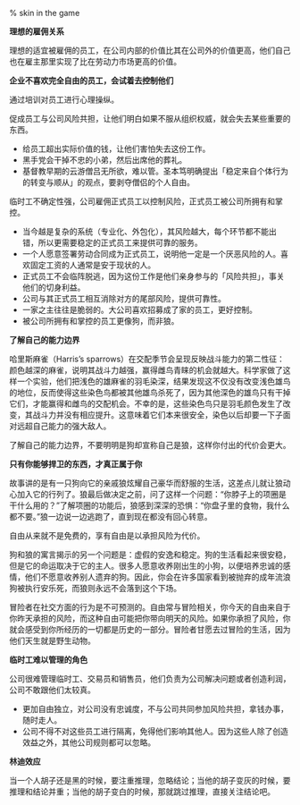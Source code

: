 % skin in the game

__理想的雇佣关系__

理想的适宜被雇佣的员工，在公司内部的价值比其在公司外的价值更高，他们自己也在雇主那里实现了比在劳动力市场更高的价值。

__企业不喜欢完全自由的员工，会试着去控制他们__

通过培训对员工进行心理操纵。

促成员工与公司风险共担，让他们明白如果不服从组织权威，就会失去某些重要的东西。

- 给员工超出实际价值的钱，让他们害怕失去这份工作。
- 黑手党会干掉不忠的小弟，然后出席他的葬礼。
- 基督教早期的云游僧吕无所欲，难以管。圣本笃明确提出「稳定来自个体行为的转变与顺从」的观点，要剥夺僧侣的个人自由。

临时工不确定性强，公司雇佣正式员工以控制风险，正式员工被公司所拥有和掌控。

- 当今越是复杂的系统（专业化、外包化），其风险越大，每个环节都不能出错，所以更需要稳定的正式员工来提供可靠的服务。
- 一个人愿意签署劳动合同成为正式员工，说明他一定是一个厌恶风险的人。喜欢固定工资的人通常是安于现状的人。
- 正式员工不会临阵脱逃，因为这份工作是他们亲身参与的「风险共担」，事关他们的切身利益。
- 公司与其正式员工相互消除对方的尾部风险，提供可靠性。
- 一家之主往往是脆弱的。大公司喜欢招募成了家的员工，更好控制。
- 被公司所拥有和掌控的员工更像狗，而非狼。

__了解自己的能力边界__

哈里斯麻雀（Harris’s sparrows）在交配季节会呈现反映战斗能力的第二性征：颜色越深的麻雀，说明其战斗力越强，赢得雌鸟青睐的机会就越大。科学家做了这样一个实验，他们把浅色的雄麻雀的羽毛染深，结果发现这不仅没有改变浅色雄鸟的地位，反而使得这些染色鸟都被其他雄鸟杀死了，因为其他深色的雄鸟只有干掉它们，才能赢得和雌鸟的交配机会。不幸的是，这些染色鸟只是羽毛颜色发生了改变，其战斗力并没有相应提升。这意味着它们本来很安全，染色以后却要一下子面对远超自己能力的强大敌人。

了解自己的能力边界，不要明明是狗却宣称自己是狼，这样你付出的代价会更大。

__只有你能够捍卫的东西，才真正属于你__

故事讲的是有一只狗向它的亲戚狼炫耀自己豪华而舒服的生活，这差点儿就让狼动心加入它的行列了。狼最后做决定之前，问了这样一个问题：“你脖子上的项圈是干什么用的？”了解项圈的功能后，狼感到深深的恐惧：“你盘子里的食物，我什么都不要。”狼一边说一边逃跑了，直到现在都没有回心转意。

自由从来就不是免费的，享有自由是以承担风险为代价。

狗和狼的寓言揭示的另一个问题是：虚假的安逸和稳定。狗的生活看起来很安稳，但是它的命运取决于它的主人。很多人愿意收养刚出生的小狗，以便培养忠诚的感情，他们不愿意收养别人遗弃的狗。因此，你会在许多国家看到被抛弃的成年流浪狗被执行安乐死，而狼则永远不会落到这个下场。

冒险者在社交方面的行为是不可预测的。自由常与冒险相关，你今天的自由来自于你昨天承担的风险，而这种自由可能把你带向明天的风险。如果你承担了风险，你就会感受到你所经历的一切都是历史的一部分。冒险者甘愿去过冒险的生活，因为他们天生就是野生动物。

__临时工难以管理的角色__

公司很难管理临时工、交易员和销售员，他们负责为公司解决问题或者创造利润，公司不敢跟他们太较真。

- 更加自由独立，对公司没有忠诚度，不与公司共同参加风险共担，拿钱办事，随时走人。
- 公司不得不对这些员工进行隔离，免得他们影响其他人。因为这些人除了创造效益之外，其他公司规则都可以忽略。

__林迪效应__

当一个人胡子还是黑的时候，要注重推理，忽略结论；当他的胡子变灰的时候，要推理和结论并重；当他的胡子变白的时候，那就跳过推理，直接关注结论吧。
